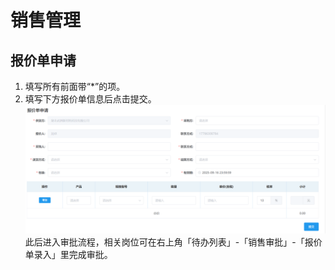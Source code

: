 # 销售管理
## 报价单申请
1. 填写所有前面带“*”的项。
2. 填写下方报价单信息后点击<kbd>提交</kbd>。
![图片](../../.vuepress/public/images/sales/prices1.png)
此后进入审批流程，相关岗位可在右上角「待办列表」-「销售审批」-「报价单录入」里完成审批。
<ShowImg src="../../.vuepress/public/images/process/price.png" text="“报价单录入”的审批流程图"/>  